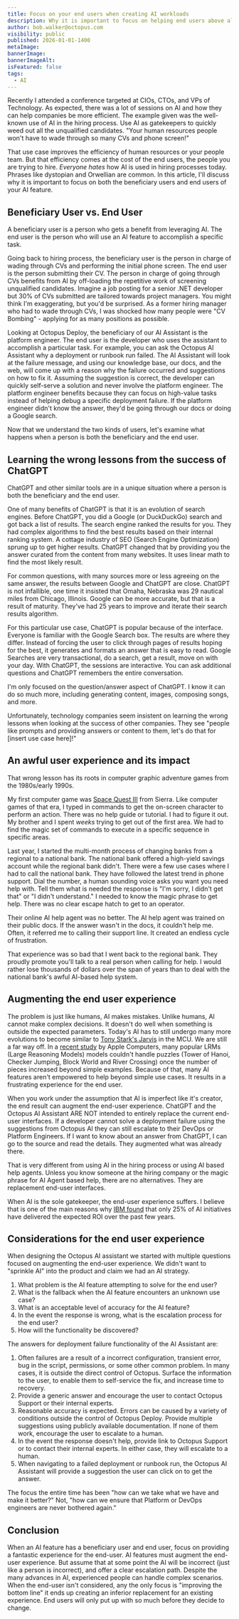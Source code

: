 ```yaml
---
title: Focus on your end users when creating AI workloads
description: Why it is important to focus on helping end users above all else when creating AI workloads.
author: bob.walker@octopus.com
visibility: public
published: 2026-01-01-1400
metaImage: 
bannerImage: 
bannerImageAlt: 
isFeatured: false
tags: 
  - AI
---
```


Recently I attended a conference targeted at CIOs, CTOs, and VPs of Technology.  As expected, there was a lot of sessions on AI and how they can help companies be more efficient.  The example given was the well-known use of AI in the hiring process.  Use AI as gatekeepers to quickly weed out all the unqualified candidates.  "Your human resources people won't have to wade through so many CVs and phone screen!"  

That use case improves the efficiency of human resources or your people team.  But that efficiency comes at the cost of the end users, the people you are trying to hire.  _Everyone hates_ how AI is used in hiring processes today.  Phrases like dystopian and Orwellian are common.  In this article, I'll discuss why it is important to focus on both the beneficiary users and end users of your AI feature.

## Beneficiary User vs. End User

A beneficiary user is a person who gets a benefit from leveraging AI.  The end user is the person who will use an AI feature to accomplish a specific task.

Going back to hiring process, the beneficiary user is the person in charge of wading through CVs and performing the initial phone screen. The end user is the person submitting their CV.  The person in charge of going through CVs benefits from AI by off-loading the repetitive work of screening unqualified candidates.  Imagine a job posting for a senior .NET developer but 30% of CVs submitted are tailored towards project managers.  You might think I'm exaggerating, but you'd be surprised.  As a former hiring manager who had to wade through CVs, I was shocked how many people were "CV Bombing" - applying for as many positions as possible.

Looking at Octopus Deploy, the beneficiary of our AI Assistant is the platform engineer.  The end user is the developer who uses the assistant to accomplish a particular task.  For example, you can ask the Octopus AI Assistant why a deployment or runbook run failed.  The AI Assistant will look at the failure message, and using our knowledge base, our docs, and the web, will come up with a reason why the failure occurred and suggestions on how to fix it.  Assuming the suggestion is correct, the developer can quickly self-serve a solution and never involve the platform engineer.  The platform engineer benefits because they can focus on high-value tasks instead of helping debug a specific deployment failure.  If the platform engineer didn't know the answer, they'd be going through our docs or doing a Google search.  

Now that we understand the two kinds of users, let's examine what happens when a person is both the beneficiary and the end user.

## Learning the wrong lessons from the success of ChatGPT

ChatGPT and other similar tools are in a unique situation where a person is both the beneficiary and the end user.  

One of many benefits of ChatGPT is that it is an evolution of search engines.  Before ChatGPT, you did a Google (or DuckDuckGo) search and got back a list of results.  The search engine ranked the results for you.  They had complex algorithms to find the best results based on their internal ranking system.  A cottage industry of SEO (Search Engine Optimization) sprung up to get higher results.  ChatGPT changed that by providing you the answer curated from the content from many websites.  It uses linear math to find the most likely result.

For common questions, with many sources more or less agreeing on the same answer, the results between Google and ChatGPT are close.  ChatGPT is not infallible, one time it insisted that Omaha, Nebraska was 29 nautical miles from Chicago, Illinois.  Google can be more accurate, but that is a result of maturity.  They've had 25 years to improve and iterate their search results algorithm.  

For this particular use case, ChatGPT is popular because of the interface.  Everyone is familiar with the Google Search box.  The results are where they differ.  Instead of forcing the user to click through pages of results hoping for the best, it generates and formats an answer that is easy to read.  Google Searches are very transactional, do a search, get a result, move on with your day.  With ChatGPT, the sessions are interactive.  You can ask additional questions and ChatGPT remembers the entire conversation.   

I'm only focused on the question/answer aspect of ChatGPT.  I know it can do so much more, including generating content, images, composing songs, and more.   

Unfortunately, technology companies seem insistent on learning the wrong lessons when looking at the success of other companies.  They see "people like prompts and providing answers or content to them, let's do that for [insert use case here]!"    

## An awful user experience and its impact

That wrong lesson has its roots in computer graphic adventure games from the 1980s/early 1990s.

My first computer game was [Space Quest III](https://en.wikipedia.org/wiki/Space_Quest_III) from Sierra.  Like computer games of that era, I typed in commands to get the on-screen character to perform an action.  There was no help guide or tutorial.  I had to figure it out.  My brother and I spent _weeks_ trying to get out of the first area.  We had to find the magic set of commands to execute in a specific sequence in specific areas.

Last year, I started the multi-month process of changing banks from a regional to a national bank.  The national bank offered a high-yield savings account while the regional bank didn't.  There were a few use cases where I had to call the national bank.  They have followed the latest trend in phone support.  Dial the number, a human sounding voice asks you want you need help with.  Tell them what is needed the response is "I'm sorry, I didn't get that" or "I didn't understand."  I needed to know the magic phrase to get help.  There was no clear escape hatch to get to an operator.

Their online AI help agent was no better.  The AI help agent was trained on their public docs.  If the answer wasn't in the docs, it couldn't help me.  Often, it referred me to calling their support line.  It created an endless cycle of frustration.    

That experience was so bad that I went back to the regional bank.  They proudly promote you'll talk to a real person when calling for help.  I would rather lose thousands of dollars over the span of years than to deal with the national bank's awful AI-based help system.

## Augmenting the end user experience

The problem is just like humans, AI makes mistakes.  Unlike humans, AI cannot make complex decisions.  It doesn't do well when something is outside the expected parameters.  Today's AI has to still undergo many more evolutions to become similar to [Tony Stark's Jarvis](https://en.wikipedia.org/wiki/J.A.R.V.I.S.) in the MCU.  We are still a far way off.  In a [recent study](https://ml-site.cdn-apple.com/papers/the-illusion-of-thinking.pdf) by Apple Computers, many popular LRMs (Large Reasoning Models) models couldn't handle puzzles (Tower of Hanoi, Checker Jumping, Block World and River Crossing) once the number of pieces increased beyond simple examples.  Because of that, many AI features aren't empowered to help beyond simple use cases.  It results in a frustrating experience for the end user.  

When you work under the assumption that AI is imperfect like it's creator, the end result can augment the end-user experience.  ChatGPT and the Octopus AI Assistant ARE NOT intended to entirely replace the current end-user interfaces.  If a developer cannot solve a deployment failure using the suggestions from Octopus AI they can still escalate to their DevOps or Platform Engineers.  If I want to know about an answer from ChatGPT, I can go to the source and read the details.  They augmented what was already there.  

That is very different from using AI in the hiring process or using AI based help agents.  Unless you know someone at the hiring company or the magic phrase for AI Agent based help, there are no alternatives.  They are replacement end-user interfaces.  

When AI is the sole gatekeeper, the end-user experience suffers.  I believe that is one of the main reasons why [IBM found](https://www.ibm.com/thought-leadership/institute-business-value/en-us/c-suite-study/ceo) that only 25% of AI initiatives have delivered the expected ROI over the past few years.  

## Considerations for the end user experience

When designing the Octopus AI assistant we started with multiple questions focused on augmenting the end-user experience.  We didn't want to "sprinkle AI" into the product and claim we had an AI strategy.  

1. What problem is the AI feature attempting to solve for the end user?
2. What is the fallback when the AI feature encounters an unknown use case?
3. What is an acceptable level of accuracy for the AI feature?
4. In the event the response is wrong, what is the escalation process for the end user?
5. How will the functionality be discovered?

The answers for deployment failure functionality of the AI Assistant are:

1. Often failures are a result of a incorrect configuration, transient error, bug in the script, permissions, or some other common problem.  In many cases, it is outside the direct control of Octopus.  Surface the information to the user, to enable them to self-service the fix, and increase time to recovery.  
2. Provide a generic answer and encourage the user to contact Octopus Support or their internal experts.
3. Reasonable accuracy is expected.  Errors can be caused by a variety of conditions outside the control of Octopus Deploy.  Provide multiple suggestions using publicly available documentation.  If none of them work, encourage the user to escalate to a human.
4. In the event the response doesn't help, provide link to Octopus Support or to contact their internal experts.  In either case, they will escalate to a human.
5. When navigating to a failed deployment or runbook run, the Octopus AI Assistant will provide a suggestion the user can click on to get the answer.

The focus the entire time has been "how can we take what we have and make it better?"  Not, "how can we ensure that Platform or DevOps engineers are never bothered again."        

## Conclusion

When an AI feature has a beneficiary user and end user, focus on providing a fantastic experience for the end-user.  AI features must augment the end-user experience. But assume that at some point the AI will be incorrect (just like a person is incorrect), and offer a clear escalation path.  Despite the many advances in AI, experienced people can handle complex scenarios.  When the end-user isn't considered, any the only focus is "improving the bottom line" it ends up creating an inferior replacement for an existing experience.  End users will only put up with so much before they decide to change.  